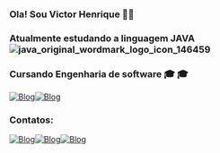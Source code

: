 ### Ola! Sou Victor Henrique 👋👋
### Atualmente estudando a linguagem JAVA ![java_original_wordmark_logo_icon_146459](https://user-images.githubusercontent.com/122242125/211358902-be4a611b-8b7e-431c-9329-da8068656205.png)
### Cursando Engenharia de software 🎓 🎓 


[![Blog](https://img.shields.io/badge/Facebook-1877F2?style=for-the-badge&logo=facebook&logoColor=white)](https://www.facebook.com/victor.fernandes.1671/)[![Blog](https://img.shields.io/badge/Instagram-E4405F?style=for-the-badge&logo=instagram&logoColor=white)](https://www.instagram.com/pzrvitu/)


### Contatos: 


[![Blog](https://img.shields.io/badge/Microsoft_Outlook-0078D4?style=for-the-badge&logo=microsoft-outlook&logoColor=white)](mailto:vitinho_fs2@hotmail.com)[![Blog](https://img.shields.io/badge/Gmail-D14836?style=for-the-badge&logo=gmail&logoColor=white)](mailto:vitimfs2@gmail.com)[![Blog](https://img.shields.io/badge/WhatsApp-25D366?style=for-the-badge&logo=whatsapp&logoColor=white)](https://wa.me/5562994787932)
